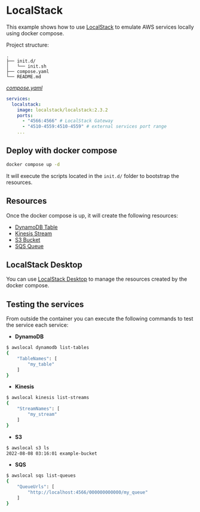 # LocalStack

This example shows how to use [LocalStack](https://localstack.cloud/) to emulate AWS services locally using docker compose.

Project structure:

```text
.
├── init.d/
│   └── init.sh
├── compose.yaml
└── README.md
```

[_compose.yaml_](compose.yaml)

```yml
services:
  localstack:
    image: localstack/localstack:2.3.2
    ports:
      - "4566:4566" # LocalStack Gateway
      - "4510-4559:4510-4559" # external services port range
    ...
```

## Deploy with docker compose

```sh
docker compose up -d
```

It will execute the scripts located in the `init.d/` folder to bootstrap the resources.

## Resources

Once the docker compose is up, it will create the following resources:

- [DynamoDB Table](https://docs.aws.amazon.com/amazondynamodb/latest/developerguide/Introduction.html)
- [Kinesis Stream](https://docs.aws.amazon.com/streams/latest/dev/getting-started.html)
- [S3 Bucket](https://docs.aws.amazon.com/AmazonS3/latest/userguide/Welcome.html)
- [SQS Queue](https://docs.aws.amazon.com/AWSSimpleQueueService/latest/SQSDeveloperGuide/welcome.html)

## LocalStack Desktop

You can use [LocalStack Desktop](https://docs.localstack.cloud/user-guide/tools/localstack-desktop/) to manage the resources created by the docker compose.

## Testing the services

From outside the container you can execute the following commands to test the service each service:

- **DynamoDB**

```sh
$ awslocal dynamodb list-tables
{
    "TableNames": [
        "my_table"
    ]
}
```

- **Kinesis**

```sh
$ awslocal kinesis list-streams
{
    "StreamNames": [
        "my_stream"
    ]
}
```

- **S3**

```sh
$ awslocal s3 ls
2022-08-08 03:16:01 example-bucket
```

- **SQS**

```sh
$ awslocal sqs list-queues
{
    "QueueUrls": [
        "http://localhost:4566/000000000000/my_queue"
    ]
}
```
